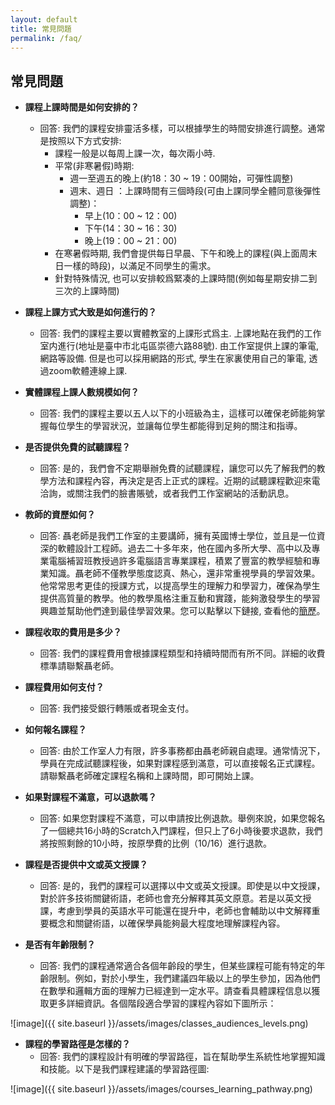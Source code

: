 ```yaml
---
layout: default
title: 常見問題
permalink: /faq/
---
```


## 常見問題

- **課程上課時間是如何安排的？**
  - 回答: 我們的課程安排靈活多樣，可以根據學生的時間安排進行調整。通常是按照以下方式安排: 
    - 課程一般是以每周上課一次，每次兩小時. 
    - 平常(非寒暑假)時期:
      - 週一至週五的晚上(約18：30 ~ 19：00開始，可彈性調整)
      - 週末、週日 ：上課時間有三個時段(可由上課同學全體同意後彈性調整)：
        - 早上(10：00 ~ 12：00)
        - 下午(14：30 ~ 16：30)
        - 晚上(19：00 ~ 21：00)
    - 在寒暑假時期, 我們會提供每日早晨、下午和晚上的課程(與上面周末日一樣的時段)，以滿足不同學生的需求。
    - 針對特殊情況, 也可以安排較爲緊凑的上課時間(例如每星期安排二到三次的上課時間)

- **課程上課方式大致是如何進行的？**
  - 回答: 我們的課程主要以實體教室的上課形式爲主. 上課地點在我們的工作室内進行(地址是臺中市北屯區崇德六路88號). 由工作室提供上課的筆電, 網路等設備. 但是也可以採用網路的形式, 學生在家裏使用自己的筆電, 透過zoom軟體連線上課. 
  
- **實體課程上課人數規模如何？**
  - 回答: 我們的課程主要以五人以下的小班級為主，這樣可以確保老師能夠掌握每位學生的學習狀況，並讓每位學生都能得到足夠的關注和指導。

- **是否提供免費的試聽課程？**
  - 回答: 是的，我們會不定期舉辦免費的試聽課程，讓您可以先了解我們的教學方法和課程內容，再決定是否上正式的課程。近期的試聽課程歡迎來電洽詢，或關注我們的臉書賬號，或者我們工作室網站的活動訊息。

- **教師的資歷如何？**
  - 回答: 聶老師是我們工作室的主要講師，擁有英國博士學位，並且是一位資深的軟體設計工程師。過去二十多年來，他在國內多所大學、高中以及專業電腦補習班教授過許多電腦語言專業課程，積累了豐富的教學經驗和專業知識。聶老師不僅教學態度認真、熱心，還非常重視學員的學習效果。他常常思考更佳的授課方式，以提高學生的理解力和學習力，確保為學生提供高質量的教學。他的教學風格注重互動和實踐，能夠激發學生的學習興趣並幫助他們達到最佳學習效果。您可以點擊以下鏈接, 查看他的[簡歷]({{site.baseurl}}/aboutme)。

- **課程收取的費用是多少？**
  - 回答: 我們的課程費用會根據課程類型和持續時間而有所不同。詳細的收費標準請聯繫聶老師。

- **課程費用如何支付？**
  - 回答: 我們接受銀行轉賬或者現金支付。

- **如何報名課程？**
  - 回答: 由於工作室人力有限，許多事務都由聶老師親自處理。通常情況下，學員在完成試聽課程後，如果對課程感到滿意，可以直接報名正式課程。請聯繫聶老師確定課程名稱和上課時間，即可開始上課。

- **如果對課程不滿意，可以退款嗎？**
  - 回答: 如果您對課程不滿意，可以申請按比例退款。舉例來說，如果您報名了一個總共16小時的Scratch入門課程，但只上了6小時後要求退款，我們將按照剩餘的10小時，按原學費的比例（10/16）進行退款。

- **課程是否提供中文或英文授課？**
  - 回答: 是的，我們的課程可以選擇以中文或英文授課。即使是以中文授課，對於許多技術關鍵術語，老師也會充分解釋其英文原意。若是以英文授課，考慮到學員的英語水平可能還在提升中，老師也會輔助以中文解釋重要概念和關鍵術語，以確保學員能夠最大程度地理解課程內容。

- **是否有年齡限制？**
  - 回答: 我們的課程通常適合各個年齡段的學生，但某些課程可能有特定的年齡限制。例如，對於小學生，我們建議四年級以上的學生參加，因為他們在數學和邏輯方面的理解力已經達到一定水平。請查看具體課程信息以獲取更多詳細資訊。各個階段適合學習的課程內容如下圖所示： 
  
![image]({{ site.baseurl }}/assets/images/classes_audiences_levels.png)

- **課程的學習路徑是怎樣的？**
  - 回答: 我們的課程設計有明確的學習路徑，旨在幫助學生系統性地掌握知識和技能。以下是我們課程建議的學習路徑圖:

![image]({{ site.baseurl }}/assets/images/courses_learning_pathway.png)
